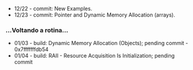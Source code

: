 



























* 12/22 - commit: New Examples. 
* 12/23 - commit: Pointer and Dynamic Memory Allocation (arrays).
### ...Voltando a rotina... 
* 01/03 - build: Dynamic Memory Allocation (Objects); pending commit - 0x7fffffffdb54
* 01/04 - build: RAII - Resource Acquisition Is Initialization; pending commit
